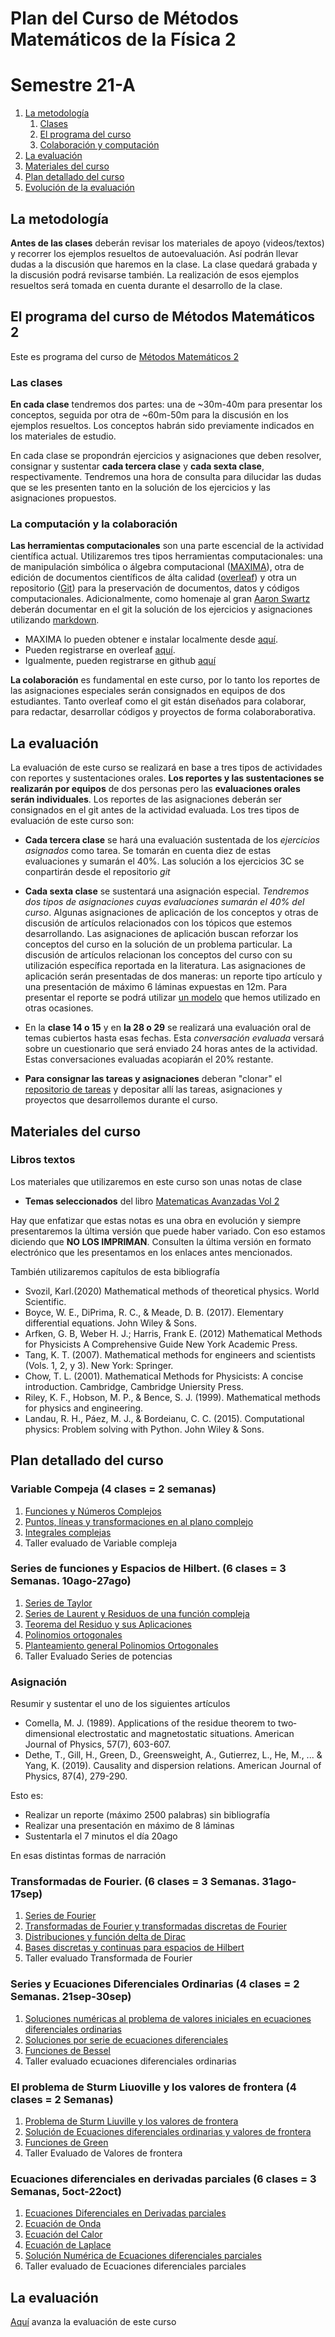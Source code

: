 # Plan del Curso de Métodos Matemáticos de la Física 2
# Semestre 21-A

1. [La metodología](#metodologia)
   1. [Clases](#clases)
   2. [El programa del curso](#programa)
   3. [Colaboración y computación](#colaboracion)
2. [La evaluación](#evaluacion)
3. [Materiales del curso](#MaterialesCurso)
4. [Plan detallado del curso](#PlanDetallado)
5. [Evolución de la evaluación](#Avanzaevaluacion)


<a name="metodologia"></a>
## La metodología
**Antes de las clases** deberán revisar los materiales de apoyo (videos/textos) y recorrer los ejemplos resueltos de autoevaluación. Así podrán llevar dudas a la discusión que haremos en la clase. La clase quedará grabada y la discusión podrá revisarse también. La realización de esos ejemplos resueltos será tomada en cuenta durante el desarrollo de la clase.

<a name="programa"></a>
## El programa del curso de Métodos Matemáticos 2
Este es programa del curso de [Métodos Matemáticos 2](https://github.com/nunezluis/MisCursos/blob/main/MetMat2_21A/MetMat2Programa.pdf)   

<a name="clases"></a>
### Las clases
**En cada clase** tendremos dos partes: una de ~30m-40m para presentar los conceptos, seguida por otra de ~60m-50m para la discusión en los ejemplos resueltos. Los conceptos habrán sido previamente indicados en los materiales de estudio.

En cada clase se propondrán ejercicios y asignaciones que deben resolver, consignar y sustentar **cada tercera clase** y **cada sexta clase**, respectivamente.  Tendremos una hora de consulta para dilucidar las dudas que se les presenten tanto en la solución de los ejercicios y las asignaciones propuestos.

<a name="colaboracion"></a>
### La computación y la colaboración
**Las herramientas computacionales** son una parte escencial de la actividad científica actual. Utilizaremos  tres tipos herramientas computacionales: una de manipulación simbólica o álgebra computacional ([MAXIMA](https://en.wikipedia.org/wiki/Maxima_(software))), otra de edición de documentos científicos de álta calidad ([overleaf](https://en.wikipedia.org/wiki/Overleaf)) y otra un repositorio ([Git](https://en.wikipedia.org/wiki/GitHub)) para la preservación de documentos, datos y códigos computacionales. Adicionalmente, como homenaje al gran [Aaron Swartz](https://en.wikipedia.org/wiki/Aaron_Swartz) deberán documentar en el git la solución de los ejercicios y asignaciones utilizando [markdown](https://en.wikipedia.org/wiki/Markdown).

+ MAXIMA lo pueden obtener e instalar localmente desde [aquí](http://maxima.sourceforge.net).
+ Pueden registrarse en overleaf [aquí](https://www.overleaf.com/).
+ Igualmente, pueden registrarse en github [aquí](https://github.com/)

**La colaboración** es fundamental en este curso, por lo tanto los reportes de las asignaciones especiales serán consignados en equipos de dos estudiantes. Tanto overleaf como el git están diseñados para colaborar, para redactar, desarrollar códigos y proyectos de forma colaboraborativa.


<a name="evaluacion"></a>
## La evaluación
La evaluación de este curso se realizará en base a tres tipos de actividades con reportes y sustentaciones orales. **Los reportes y las sustentaciones se realizarán por equipos** de dos personas pero las **evaluaciones orales serán individuales**. Los reportes de las asignaciones deberán ser consignados en el git antes de la actividad evaluada. Los tres tipos de evaluación de este curso son:

+ **Cada tercera clase** se hará una evaluación sustentada de los *ejercicios asignados* como tarea.  Se tomarán en cuenta diez de estas evaluaciones y sumarán el 40\%. Las solución a los ejercicios 3C se conpartirán desde el repositorio *git*

+ **Cada sexta clase** se sustentará una asignación especial. *Tendremos dos tipos de asignaciones cuyas evaluaciones sumarán el 40% del curso*. Algunas asignaciones de aplicación de los conceptos y otras de discusión de artículos relacionados con los tópicos que estemos desarrollando.  Las asignaciones de aplicación buscan reforzar los conceptos del curso en la solución de un problema particular. La discusión de artículos relacionan los conceptos del curso con su utilización específica reportada en la literatura.  Las asignaciones de aplicación serán presentadas de dos maneras: un reporte tipo artículo y una presentación de máximo 6 láminas expuestas en 12m. Para presentar el reporte se podrá utilizar [un modelo](https://www.overleaf.com/read/hfqvjnjwngnp) que hemos utilizado en otras ocasiones.

+ En la **clase 14 o 15** y en **la 28 o 29** se realizará una evaluación oral de temas cubiertos hasta esas fechas. Esta *conversación evaluada* versará sobre un cuestionario que será enviado 24 horas antes de la actividad. Estas conversaciones evaluadas acopiarán el 20% restante.
+ **Para consignar las tareas y asignaciones** deberan "clonar" el [repositorio de tareas](https://github.com/nunezluis/TareasCursos20B) y depositar allí las tareas, asignaciones y proyectos que desarrollemos durante el curso.

<a name="MaterialesCurso"></a>
## Materiales del curso

### Libros textos
Los materiales que utilizaremos en este curso son unas notas de clase
+ **Temas seleccionados** del libro [Matematicas Avanzadas Vol 2](https://github.com/nunezluis/MisCursos/blob/main/MisMateriales/LibrosCapitulos/VolumenDOS.pdf)

Hay que enfatizar que estas notas es una obra en evolución y siempre presentaremos la última versión que puede haber variado. Con eso estamos diciendo que **NO LOS IMPRIMAN**. Consulten la última versión en formato electrónico que les presentamos en los enlaces antes mencionados.

También utilizaremos capítulos de esta bibliografía
+ Svozil, Karl.(2020) Mathematical methods of theoretical physics. World Scientific.
+ Boyce, W. E., DiPrima, R. C., & Meade, D. B. (2017). Elementary differential equations. John Wiley & Sons.
+ Arfken, G. B,  Weber H. J.; Harris, Frank E. (2012) Mathematical Methods for Physicists A Comprehensive Guide New York Academic Press.
+ Tang, K. T. (2007). Mathematical methods for engineers and scientists (Vols. 1, 2, y 3). New York: Springer.
+ Chow, T. L. (2001). Mathematical Methods for Physicists: A concise introduction. Cambridge, Cambridge Uniersity Press.
+ Riley, K. F., Hobson, M. P., & Bence, S. J. (1999). Mathematical methods for physics and engineering.
+ Landau, R. H., Páez, M. J., & Bordeianu, C. C. (2015). Computational physics: Problem solving with Python. John Wiley & Sons.


<a name="PlanDetallado"></a>
## Plan detallado del curso
### Variable Compeja (4 clases = 2 semanas)
1. [Funciones y Números Complejos](https://github.com/nunezluis/MisCursos/blob/main/MisMateriales/Clases/V2_C3_1VarCompleja.md)
2. [Puntos, líneas y transformaciones en al plano complejo](https://github.com/nunezluis/MisCursos/blob/main/MisMateriales/Clases/V2_C3_2TransfConformes.md)
3. [Integrales complejas](https://github.com/nunezluis/MisCursos/blob/main/MisMateriales/Clases/V2_C3_3IntegralesComplejas.md)
4. Taller evaluado de Variable compleja


### Series de funciones y Espacios de Hilbert. (6 clases = 3 Semanas. 10ago-27ago)
1. [Series de Taylor](https://github.com/nunezluis/MisCursos/blob/main/MisMateriales/Clases/V2_C4_1SeriesTaylor.md)
2. [Series de Laurent y Residuos de una función compleja](https://github.com/nunezluis/MisCursos/blob/main/MisMateriales/Clases/V2_C3_4Laurent.md)
3. [Teorema del Residuo y sus Aplicaciones](https://github.com/nunezluis/MisCursos/blob/main/MisMateriales/Clases/V2_C3_5ResiduosIntegrales.md)
4. [Polinomios ortogonales](https://github.com/nunezluis/MisCursos/blob/main/MisMateriales/Clases/EnConstruccion.md)
5. [Planteamiento general Polinomios Ortogonales](https://github.com/nunezluis/MisCursos/blob/main/MisMateriales/Clases/EnConstruccion.md)
6. Taller Evaluado Series de potencias

### Asignación
Resumir y sustentar el uno de los siguientes artículos
+ Comella, M. J. (1989). Applications of the residue theorem to two‐dimensional electrostatic and magnetostatic situations. American Journal of Physics, 57(7), 603-607.
+ Dethe, T., Gill, H., Green, D., Greensweight, A., Gutierrez, L., He, M., ... & Yang, K. (2019). Causality and dispersion relations. American Journal of Physics, 87(4), 279-290.

Esto es:
  + Realizar un reporte (máximo 2500 palabras) sin bibliografía
  + Realizar una presentación en máximo de 8 láminas
  + Sustentarla el 7 minutos el día 20ago

En esas distintas formas de narración

### Transformadas de Fourier. (6 clases = 3 Semanas. 31ago-17sep)
1. [Series de Fourier](https://github.com/nunezluis/MisCursos/blob/main/MisMateriales/Clases/V2_C4_2SeriesFourier.md)
2. [Transformadas de Fourier y transformadas discretas de Fourier](https://github.com/nunezluis/MisCursos/blob/main/MisMateriales/Clases/EnConstruccion.md)
3. [Distribuciones y función delta de Dirac](https://github.com/nunezluis/MisCursos/blob/main/MisMateriales/Clases/EnConstruccion.md)
4. [Bases discretas y continuas para espacios de Hilbert](https://github.com/nunezluis/MisCursos/blob/main/MisMateriales/Clases/EnConstruccion.md)
5. Taller evaluado Transformada de Fourier

### Series y Ecuaciones Diferenciales Ordinarias (4 clases = 2 Semanas. 21sep-30sep)
1. [Soluciones numéricas al problema de valores iniciales en ecuaciones diferenciales ordinarias](https://github.com/nunezluis/MisCursos/blob/main/MisMateriales/Clases/EnConstruccion.md)
2. [Soluciones por serie de ecuaciones diferenciales](https://github.com/nunezluis/MisCursos/blob/main/MisMateriales/Clases/EnConstruccion.md)
3. [Funciones de Bessel](https://github.com/nunezluis/MisCursos/blob/main/MisMateriales/Clases/EnConstruccion.md)
4. Taller evaluado ecuaciones diferenciales ordinarias

### El problema de Sturm Liuoville y los valores de frontera (4 clases = 2 Semanas)
1. [Problema de Sturm Liuville y los valores de frontera](https://github.com/nunezluis/MisCursos/blob/main/MisMateriales/Clases/EnConstruccion.md)
2. [Solución de Ecuaciones diferenciales ordinarias y valores de frontera](https://github.com/nunezluis/MisCursos/blob/main/MisMateriales/Clases/EnConstruccion.md)
3. [Funciones de Green](https://github.com/nunezluis/MisCursos/blob/main/MisMateriales/Clases/EnConstruccion.md)
4. Taller Evaluado de Valores de frontera

### Ecuaciones diferenciales en derivadas parciales (6 clases = 3 Semanas, 5oct-22oct)
1. [Ecuaciones Diferenciales en Derivadas parciales](https://github.com/nunezluis/MisCursos/blob/main/MisMateriales/Clases/EnConstruccion.md)
2. [Ecuación de Onda](https://github.com/nunezluis/MisCursos/blob/main/MisMateriales/Clases/EnConstruccion.md)
3. [Ecuación del Calor](https://github.com/nunezluis/MisCursos/blob/main/MisMateriales/Clases/EnConstruccion.md)
4. [Ecuación de Laplace](https://github.com/nunezluis/MisCursos/blob/main/MisMateriales/Clases/EnConstruccion.md)
5. [Solución Numérica de Ecuaciones diferenciales parciales](https://github.com/nunezluis/MisCursos/blob/main/MisMateriales/Clases/EnConstruccion.md)
6. Taller evaluado de Ecuaciones diferenciales parciales


<a name="Avanzaevaluacion"></a>
## La evaluación
[Aquí](https://github.com/nunezluis/MisCursos/blob/main/MetMat2_21A/EvaluaMetMat2_21A.md) avanza la evaluación de este curso
